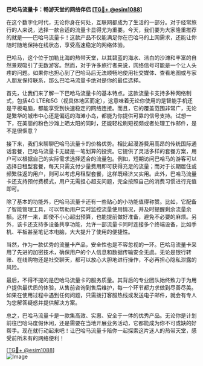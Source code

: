 **巴哈马流量卡：畅游天堂的网络伴侣 [[TG💪+ @esim1088](https://t.me/s/esim1088)]**

在这个数字化时代，无论你身在何处，互联网都成为了生活的一部分。对于经常旅行的人来说，选择一款合适的流量卡显得尤为重要。今天，我们要为大家隆重推荐的就是——巴哈马流量卡！这款产品不仅能满足你在巴哈马的上网需求，还能让你随时随地保持在线状态，享受高速稳定的网络体验。

巴哈马，这个位于加勒比海的热带天堂，以其碧蓝的海水、洁白的沙滩和丰富的自然景观吸引了无数游客。然而，对于许多旅行者来说，网络信号可能是一个让人头疼的问题。如果你也担心到了巴哈马后无法顺畅地使用社交媒体、查看地图或与家人朋友保持联系，那么巴哈马流量卡绝对是你的最佳选择。

首先，让我们来了解一下巴哈马流量卡的基本特点。这款流量卡支持多种网络制式，包括4G LTE和5G（视具体地区而定），这意味着无论你使用的是智能手机还是平板电脑，都能享受到快速稳定的网络连接。而且，它的覆盖范围非常广，无论是繁华的城市中心还是偏远的海滩小岛，都能为你提供可靠的信号支持。试想一下，在美丽的粉色沙滩上晒太阳的同时，还能轻松刷短视频或者处理工作邮件，是不是很惬意？

接下来，我们来聊聊巴哈马流量卡的价格优势。相比起漫游费用高昂的传统国际通话套餐，巴哈马流量卡无疑是一笔划算的投资。它提供了灵活多样的套餐方案，用户可以根据自己的实际需求选择适合的流量包。例如，短期访问巴哈马的游客可以选择日租型套餐，每天只需支付少量费用即可获得充足的流量；而对于长期居住或频繁往返的用户，则可以考虑月租型套餐，这样既经济又实用。此外，巴哈马流量卡还支持预付费模式，用户无需担心超支问题，完全按照自己的消费习惯进行充值即可。

除了基本的功能外，巴哈马流量卡还有一些贴心的小功能值得称赞。比如，它配备了智能管理工具，可以帮助用户实时监控流量使用情况，并及时提醒剩余流量余额。这样一来，即使不小心超出预算，也能提前做好准备，避免不必要的麻烦。另外，该卡还支持多设备共享功能，允许一部流量卡同时连接多个终端设备，比如手机、平板甚至笔记本电脑，大大提升了使用的便捷性。

当然，作为一款优秀的流量卡产品，安全性也是不容忽视的一环。巴哈马流量卡采用了先进的加密技术，确保用户的个人信息和数据传输安全无虞。无论是银行转账、在线购物还是社交聊天，都可以放心大胆地进行操作，不必再担心隐私泄露的风险。

最后，不得不提的是巴哈马流量卡的服务质量。其背后的专业团队始终致力于为用户提供最优质的体验，从售前咨询到售后维护，每一个环节都力求做到尽善尽美。如果在使用过程中遇到任何问题，只需拨打客服热线或发送电子邮件，就会有专人为您解答疑惑并提供解决方案。

总之，巴哈马流量卡是一款集高效、实惠、安全于一体的优秀产品。无论你是计划前往巴哈马度假休闲，还是需要在当地开展业务活动，它都能成为你不可或缺的好帮手。现在就行动起来吧！让巴哈马流量卡陪你一起探索这片迷人的热带天堂，感受前所未有的网络便利！

[[TG💪+ @esim1088](https://t.me/s/esim1088)]  
![Image](https://i.postimg.cc/4NQfJmqS/Snipaste-2025-05-13-00-14-12.png)